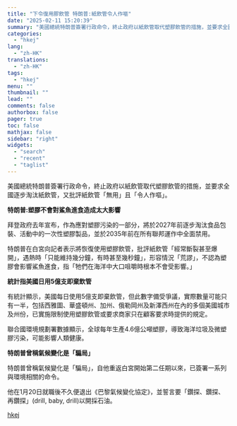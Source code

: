 ```yaml
---
title: "下令復用膠飲管 特朗普:紙飲管令人作嘔"
date: "2025-02-11 15:20:39"
summary: "美國總統特朗普簽署行政命令，終止政府以紙飲管取代塑膠飲管的措施，並要求全國逐步淘汰紙飲管，又批評紙飲..."
categories:
  - "hkej"
lang:
  - "zh-HK"
translations:
  - "zh-HK"
tags:
  - "hkej"
menu: ""
thumbnail: ""
lead: ""
comments: false
authorbox: false
pager: true
toc: false
mathjax: false
sidebar: "right"
widgets:
  - "search"
  - "recent"
  - "taglist"
---
```


美國總統特朗普簽署行政命令，終止政府以紙飲管取代塑膠飲管的措施，並要求全國逐步淘汰紙飲管，又批評紙飲管「無用」且「令人作嘔」。

**特朗普:塑膠不會對鯊魚進食造成太大影響**

拜登政府去年宣布，作為應對塑膠污染的一部分，將於2027年前逐步淘汰食品包裝、活動中的一次性塑膠製品，並於2035年前在所有聯邦運作中全面禁用。

特朗普在白宮向記者表示將恢復使用塑膠飲管，批評紙飲管「經常斷裂甚至爆開」，遇熱時「只能維持幾分鐘，有時甚至幾秒鐘」，形容情況「荒謬」，不認為塑膠會影響鯊魚進食，指「牠們在海洋中大口咀嚼時根本不會受影響。」

**統計指美國日用5億支即棄飲管**

有統計顯示，美國每日使用5億支即棄飲管，但此數字備受爭議，實際數量可能只有一半，包括西雅圖、華盛頓州、加州、俄勒岡州及新澤西州在內的多個美國城市及州份，已實施限制使用塑膠飲管或要求商家只在顧客要求時提供的規定。

聯合國環境規劃署數據顯示，全球每年生產4.6億公噸塑膠，導致海洋垃圾及微塑膠污染，可能影響人類健康。

**特朗普曾稱氣候變化是「騙局」**

特朗普曾稱氣候變化是「騙局」，自他重返白宮開始第二任期以來，已簽署一系列與環境相關的命令。

他在1月20日就職後不久便退出《巴黎氣候變化協定》，並誓言要「鑽探、鑽探、再鑽探」(drill, baby, drill)以開採石油。

[hkej](https://www2.hkej.com/instantnews/current/article/3997070/%E4%B8%8B%E4%BB%A4%E5%BE%A9%E7%94%A8%E8%86%A0%E9%A3%B2%E7%AE%A1+%E7%89%B9%E6%9C%97%E6%99%AE%3A%E7%B4%99%E9%A3%B2%E7%AE%A1%E4%BB%A4%E4%BA%BA%E4%BD%9C%E5%98%94)
